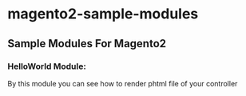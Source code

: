 # magento2-sample-modules

## Sample Modules For Magento2
### HelloWorld Module:
By this module you can see how to render  phtml file of your controller
